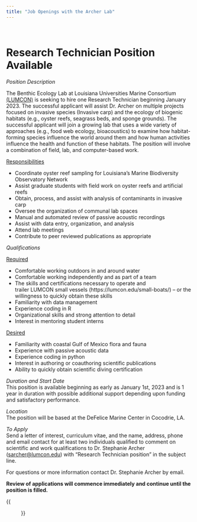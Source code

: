 ```yaml
---
title: "Job Openings with the Archer Lab"
---
```

  
  
<p>&nbsp;</p>  

# **Research Technician Position Available** 

*Position Description* 

The Benthic Ecology Lab at Louisiana Universities Marine Consortium [(LUMCON)](https://lumcon.edu/) is seeking to hire one Research Technician beginning January 2023. The successful applicant will assist Dr. Archer on multiple projects focused on invasive species (Invasive carp) and the ecology of biogenic habitats (e.g., oyster reefs, seagrass beds, and sponge grounds). The successful applicant will join a growing lab that uses a wide variety of approaches (e.g., food web ecology, bioacoustics) to examine how habitat-forming species influence the world around them and how human activities influence the health and function of these habitats. The position will involve a combination of field, lab, and computer-based work. 

<u> Responsibilities </u>
<ul>
  <li> Coordinate oyster reef sampling for Louisiana’s Marine Biodiversity Observatory Network </li>
  <li> Assist graduate students with field work on oyster reefs and artificial reefs </li>
  <li> Obtain, process, and assist with analysis of contaminants in invasive carp </li>
  <li> Oversee the organization of communal lab spaces </li>
  <li> Manual and automated review of passive acoustic recordings </li>
  <li> Assist with data entry, organization, and analysis</li>
  <li> Attend lab meetings </li>
  <li> Contribute to peer reviewed publications as appropriate </li>
</ul>

*Qualifications*  

<u>Required </u>
<ul>
  <li> Comfortable working outdoors in and around water </li>
  <li> Comfortable working independently and as part of a team</li>
  <li> The skills and certifications necessary to operate and</li> trailer LUMCON small vessels (https://lumcon.edu/small-boats/) – or the willingness to quickly obtain these skills</li>
  <li> Familiarity with data management</li>
  <li> Experience coding in R</li>
  <li> Organizational skills and strong attention to detail</li>
  <li> Interest in mentoring student interns</li>
</ul>  
  
<u>Desired </u>
<ul>  
  <li> Familiarity with coastal Gulf of Mexico flora and fauna</li>
  <li> Experience with passive acoustic data</li>
  <li> Experience coding in python </li>
  <li> Interest in authoring or coauthoring scientific publications</li>
  <li> Ability to quickly obtain scientific diving certification</li>
</ul>  

*Duration and Start Date*  
This position is available beginning as early as January 1st, 2023 and is 1 year in duration with possible additional support depending upon funding and satisfactory performance.

*Location*  
The position will be based at the DeFelice Marine Center in Cocodrie, LA.  

*To Apply*  
Send a letter of interest, curriculum vitae, and the name, address, phone and email contact for at least two individuals qualified to comment on scientific and work qualifications to Dr. Stephanie Archer (sarcher@lumcon.edu) with “Research Technician position” in the subject line.   

For questions or more information contact Dr. Stephanie Archer by email.  

**Review of applications will commence immediately and continue until the position is filled.**  

{{<figure src="/images/summer22group2.jpg" width="1000" align="float:center">}}